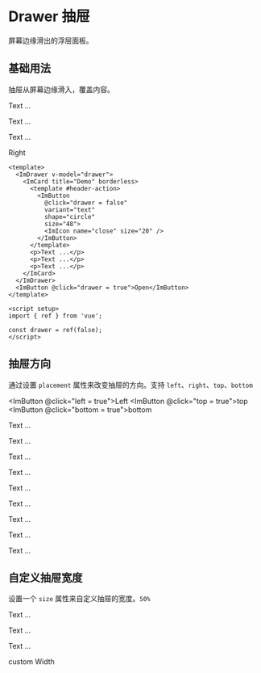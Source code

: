 # Drawer 抽屉

屏幕边缘滑出的浮层面板。

## 基础用法

抽屉从屏幕边缘滑入，覆盖内容。

<script setup>
import { ref } from 'vue';

const drawer = ref(false);
const customW = ref(false);
const left = ref(false);
const top = ref(false);
const bottom = ref(false);


</script>

<ImDrawer v-model="drawer" placement="right">
    <ImCard title="Demo" borderless>
    <template #header-action>
      <ImButton @click="drawer = false" variant="text" shape="circle" size="48">
        <ImIcon name="close" size="20" />
      </ImButton>
    </template>
      <p>Text ...</p>
      <p>Text ...</p>
      <p>Text ...</p>
    </ImCard>
  </ImDrawer>
  <ImButton @click="drawer = true">Right</ImButton>

```vue
<template>
  <ImDrawer v-model="drawer">
    <ImCard title="Demo" borderless>
      <template #header-action>
        <ImButton
          @click="drawer = false"
          variant="text"
          shape="circle"
          size="48">
          <ImIcon name="close" size="20" />
        </ImButton>
      </template>
      <p>Text ...</p>
      <p>Text ...</p>
      <p>Text ...</p>
    </ImCard>
  </ImDrawer>
  <ImButton @click="drawer = true">Open</ImButton>
</template>

<script setup>
import { ref } from 'vue';

const drawer = ref(false);
</script>
```

## 抽屉方向

通过设置 `placement` 属性来改变抽屉的方向。支持 `left`、`right`、`top`、`bottom`

<ImButton @click="left = true">Left</ImButton>
<ImButton @click="top = true">top</ImButton>
<ImButton @click="bottom = true">bottom</ImButton>

<ImDrawer v-model="left" placement="left">
    <ImCard title="Demo" borderless>
      <p>Text ...</p>
      <p>Text ...</p>
      <p>Text ...</p>
    </ImCard>
  </ImDrawer>

  <ImDrawer v-model="top" placement="top">
    <ImCard title="Demo" borderless>
      <p>Text ...</p>
      <p>Text ...</p>
      <p>Text ...</p>
    </ImCard>
  </ImDrawer>

  <ImDrawer v-model="bottom" placement="bottom">
    <ImCard title="Demo" borderless>
      <p>Text ...</p>
      <p>Text ...</p>
      <p>Text ...</p>
    </ImCard>
  </ImDrawer>

## 自定义抽屉宽度

设置一个 `size` 属性来自定义抽屉的宽度。`50%`

<ImDrawer v-model="customW" size="50%">
    <ImCard title="Demo" borderless>
      <p>Text ...</p>
      <p>Text ...</p>
      <p>Text ...</p>
    </ImCard>
  </ImDrawer>
  <ImButton @click="customW = true">custom Width</ImButton>
